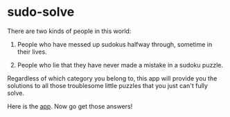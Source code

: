 # sudo-solve
There are two kinds of people in this world:

1) People who have messed up sudokus halfway through, sometime in their lives.

2) People who lie that they have never made a mistake in a sudoku puzzle.

Regardless of which category you belong to, this app will provide you the solutions to all those troublesome little puzzles that you just can't fully solve.

Here is the [app](https://dhruvix.github.io/sudo-solve/). Now go get those answers!
